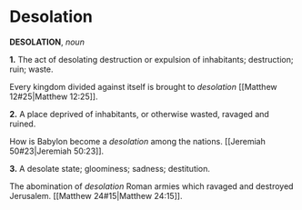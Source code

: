 # Desolation

**DESOLATION**, _noun_

**1.** The act of desolating destruction or expulsion of inhabitants; destruction; ruin; waste.

Every kingdom divided against itself is brought to _desolation_ [[Matthew 12#25|Matthew 12:25]].

**2.** A place deprived of inhabitants, or otherwise wasted, ravaged and ruined.

How is Babylon become a _desolation_ among the nations. [[Jeremiah 50#23|Jeremiah 50:23]].

**3.** A desolate state; gloominess; sadness; destitution.

The abomination of _desolation_ Roman armies which ravaged and destroyed Jerusalem. [[Matthew 24#15|Matthew 24:15]].